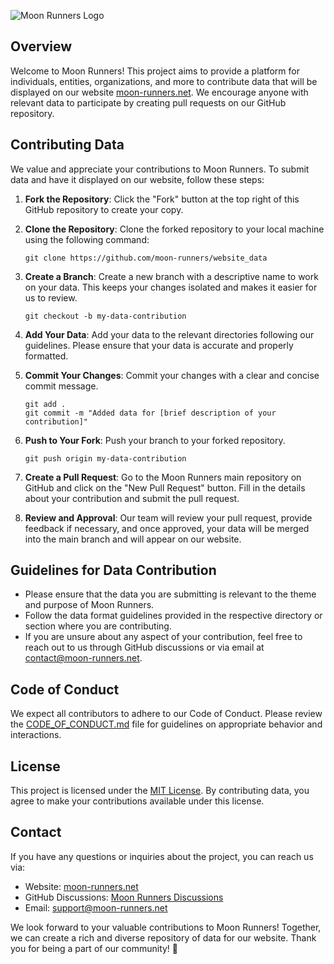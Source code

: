![Moon Runners Logo](https://moon-runners.net/media/logos/default-dark.svg)

## Overview

Welcome to Moon Runners! This project aims to provide a platform for individuals, entities, organizations, and more to contribute data that will be displayed on our website [moon-runners.net](https://moon-runners.net). We encourage anyone with relevant data to participate by creating pull requests on our GitHub repository.

## Contributing Data

We value and appreciate your contributions to Moon Runners. To submit data and have it displayed on our website, follow these steps:

1. **Fork the Repository**: Click the "Fork" button at the top right of this GitHub repository to create your copy.

2. **Clone the Repository**: Clone the forked repository to your local machine using the following command:

   ```
   git clone https://github.com/moon-runners/website_data
   ```

3. **Create a Branch**: Create a new branch with a descriptive name to work on your data. This keeps your changes isolated and makes it easier for us to review.

   ```
   git checkout -b my-data-contribution
   ```

4. **Add Your Data**: Add your data to the relevant directories following our guidelines. Please ensure that your data is accurate and properly formatted.

5. **Commit Your Changes**: Commit your changes with a clear and concise commit message.

   ```
   git add .
   git commit -m "Added data for [brief description of your contribution]"
   ```

6. **Push to Your Fork**: Push your branch to your forked repository.

   ```
   git push origin my-data-contribution
   ```

7. **Create a Pull Request**: Go to the Moon Runners main repository on GitHub and click on the "New Pull Request" button. Fill in the details about your contribution and submit the pull request.

8. **Review and Approval**: Our team will review your pull request, provide feedback if necessary, and once approved, your data will be merged into the main branch and will appear on our website.

## Guidelines for Data Contribution

- Please ensure that the data you are submitting is relevant to the theme and purpose of Moon Runners.
- Follow the data format guidelines provided in the respective directory or section where you are contributing.
- If you are unsure about any aspect of your contribution, feel free to reach out to us through GitHub discussions or via email at [contact@moon-runners.net](mailto:contact@moon-runners.net).

## Code of Conduct

We expect all contributors to adhere to our Code of Conduct. Please review the [CODE_OF_CONDUCT.md](https://github.com/moon-runners/.github/blob/main/CODE_OF_CONDUCT.md) file for guidelines on appropriate behavior and interactions.

## License

This project is licensed under the [MIT License](https://github.com/moon-runners/moon-runners/blob/main/LICENSE). By contributing data, you agree to make your contributions available under this license.

## Contact

If you have any questions or inquiries about the project, you can reach us via:

- Website: [moon-runners.net](https://moon-runners.net)
- GitHub Discussions: [Moon Runners Discussions](https://github.com/moon-runners/moon-runners/discussions)
- Email: [support@moon-runners.net](mailto:support@moon-runners.net)

We look forward to your valuable contributions to Moon Runners! Together, we can create a rich and diverse repository of data for our website. Thank you for being a part of our community! 🚀
 
